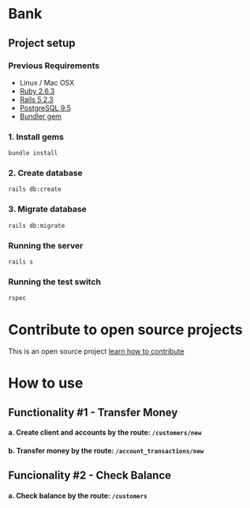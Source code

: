 # Bank

## Project setup
### Previous Requirements
* Linux / Mac OSX
* [Ruby 2.6.3](https://www.ruby-lang.org)
* [Rails 5.2.3](http://railsinstaller.org)
* [PostgreSQL 9.5](https://www.postgresql.org)
* [Bundler gem](https://github.com/bundler/bundler)

### 1. Install gems

    bundle install


### 2. Create database

    rails db:create

### 3. Migrate database

    rails db:migrate

### Running the server

    rails s

### Running the test switch

    rspec

# Contribute to open source projects
This is an open source project [learn how to contribute](https://github.com/rodrigovirgilio/bank/blob/master/CONTRIBUTING.md)

# How to use

## Functionality #1 - Transfer Money
#### a. Create client and accounts by the route: `/customers/new`

#### b. Transfer money by the route: `/account_transactions/new`

## Funcionality #2 - Check Balance
#### a. Check balance by the route: `/customers`
